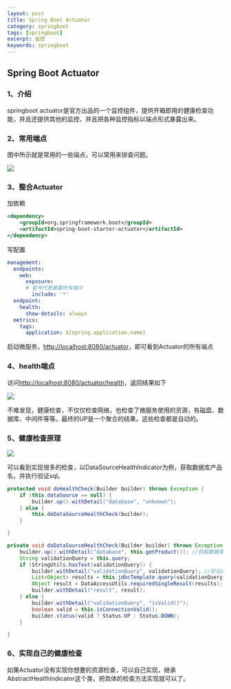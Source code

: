 ```yaml
---
layout: post
title: Spring Boot Actuator
category: springboot
tags: [springboot]
excerpt: 监控
keywords: springboot
---
```


## Spring Boot Actuator

### 1、介绍

springboot actuator是官方出品的一个监控组件，提供开箱即用的健康检查功能，并且还提供其他的监控，并且把各种监控指标以端点形式暴露出来。

### 2、常用端点

图中所示就是常用的一些端点，可以常用来排查问题。

![](https://pinapple.gitee.io/assets/images/2020/springboot/actuator.png)

### 3、整合Actuator

加依赖

```xml
<dependency>
    <groupId>org.springframework.boot</groupId>
    <artifactId>spring-boot-starter-actuator</artifactId>
</dependency>
```

写配置

```yaml
management:
  endpoints:
    web:
      exposure:
      # 星号代表暴露所有端点
        include: '*'
  endpoint:
    health:
      show-details: always
  metrics:
    tags:
      application: ${spring.application.name}
```

启动微服务，<http://localhost:8080/actuator>，即可看到Actuator的所有端点

### 4、health端点

访问<http://localhost:8080/actuator/health>，返回结果如下

![](https://pinapple.gitee.io/assets/images/2020/springboot/healthendpoint.png)

不难发现，健康检查，不仅仅检查网络，也检查了微服务使用的资源，有磁盘、数据库、中间件等等。最终的UP是一个聚合的结果。这些检查都是自动的。

### 5、健康检查原理

![](https://pinapple.gitee.io/assets/images/2020/springboot/healthindicator.png)

可以看到实现很多的检查，以DataSourceHealthIndicator为例，获取数据库产品名，并执行验证sql。

```java
protected void doHealthCheck(Builder builder) throws Exception {
    if (this.dataSource == null) {
        builder.up().withDetail("database", "unknown");
    } else {
        this.doDataSourceHealthCheck(builder);
    }

}

private void doDataSourceHealthCheck(Builder builder) throws Exception {
    builder.up().withDetail("database", this.getProduct()); //获取数据库产品名
    String validationQuery = this.query;
    if (StringUtils.hasText(validationQuery)) {
        builder.withDetail("validationQuery", validationQuery); //验证sql
        List<Object> results = this.jdbcTemplate.query(validationQuery, new DataSourceHealthIndicator.SingleColumnRowMapper()); //执行sql
        Object result = DataAccessUtils.requiredSingleResult(results);
        builder.withDetail("result", result);
    } else {
        builder.withDetail("validationQuery", "isValid()");
        boolean valid = this.isConnectionValid();
        builder.status(valid ? Status.UP : Status.DOWN);
    }

}
```

### 6、实现自己的健康检查

如果Actuator没有实现你想要的资源检查，可以自己实现，继承AbstractHealthIndicator这个类，把具体的检查方法实现就可以了。